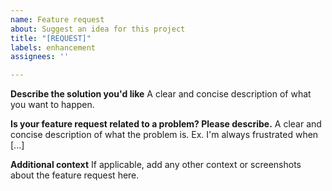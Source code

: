 ```yaml
---
name: Feature request
about: Suggest an idea for this project
title: "[REQUEST]"
labels: enhancement
assignees: ''

---
```


**Describe the solution you'd like**
A clear and concise description of what you want to happen.

**Is your feature request related to a problem? Please describe.**
A clear and concise description of what the problem is. Ex. I'm always frustrated when [...]

**Additional context**
If applicable, add any other context or screenshots about the feature request here.
